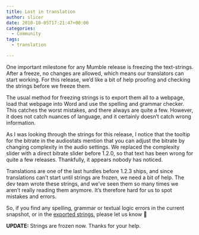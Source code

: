 ```yaml
---
title: Lost in translation
author: slicer
date: 2010-10-05T17:21:47+00:00
categories:
  - Community
tags:
  - translation

---
```

One important milestone for any Mumble release is freezing the text-strings. After a freeze, no changes are allowed, which means our translators can start working. For this release, we&#8217;d like a bit of help proofing and checking the strings before we freeze them.

<!--more-->The usual method for freezing strings is to export them all to a webpage, load that webpage into Word and use the spelling and grammar checker. This catches the worst mistakes, and there always are quite a few. However, it does not catch nuances of language, and it certainly doesn&#8217;t catch wrong information.

As I was looking through the strings for this release, I notice that the tooltip for the bitrate in the audiostats mention that you can adjust the bitrate by changing complexity in the audio settings. We replaced the complexity slider with a direct bitrate slider before 1.2.0, so that text has been wrong for quite a few releases. Thankfully, it appears nobody has noticed.

Translations are one of the last hurdles before 1.2.3 ships, and since translations can&#8217;t start until strings are frozen, we need a bit of help. The dev team wrote these strings, and we&#8217;ve seen them so many times we aren&#8217;t really reading them anymore. It&#8217;s therefore hard for us to spot mistakes and errors.

So, if you find any spelling, grammar or textual logic errors in the current snapshot, or in the [exported strings][2], please let us know 🙂

**UPDATE:** Strings are frozen now. Thanks for your help.

 [2]: http://mumble.info/en-ac2b6ca497387652bfe96ef75d444ac1cb622d76.html "Exported strings"

